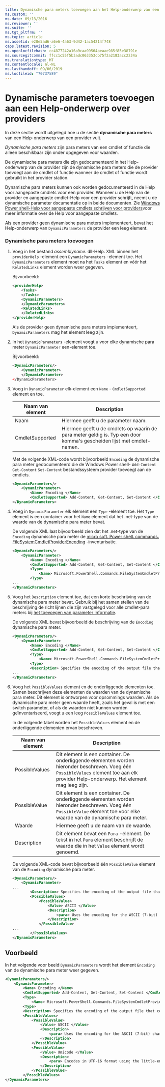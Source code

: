 ```yaml
---
title: Dynamische para meters toevoegen aan het Help-onderwerp van een provider | Microsoft Docs
ms.custom: ''
ms.date: 09/13/2016
ms.reviewer: ''
ms.suite: ''
ms.tgt_pltfrm: ''
ms.topic: article
ms.assetid: e20e5ad6-a6e6-4a63-9d42-1ac54214f748
caps.latest.revision: 5
ms.openlocfilehash: cc4877242a16a9caa99564aeaae985f85e38791e
ms.sourcegitcommit: ffcc1c55f5b3adc063353cb75f2a2183acc2234a
ms.translationtype: MT
ms.contentlocale: nl-NL
ms.lasthandoff: 09/06/2019
ms.locfileid: "70737589"
---
```

# <a name="how-to-add-dynamic-parameters-to-a-provider-help-topic"></a>Dynamische parameters toevoegen aan een Help-onderwerp over providers

In deze sectie wordt uitgelegd hoe u de sectie **dynamische para meters** van een Help-onderwerp van een provider vult.

*Dynamische para meters* zijn para meters van een cmdlet of functie die alleen beschikbaar zijn onder opgegeven voor waarden.

De dynamische para meters die zijn gedocumenteerd in het Help-onderwerp van de provider zijn de dynamische para meters die de provider toevoegt aan de cmdlet of functie wanneer de cmdlet of functie wordt gebruikt in het provider station.

Dynamische para meters kunnen ook worden gedocumenteerd in de Help voor aangepaste cmdlets voor een provider. Wanneer u de Help van de provider en aangepaste cmdlet-Help voor een provider schrijft, neemt u de dynamische parameter documentatie op in beide documenten. Zie [Windows Power shell-Help voor aangepaste cmdlets schrijven voor providers](./writing-custom-cmdlet-help-for-windows-powershell-providers.md)voor meer informatie over de Help voor aangepaste cmdlets.

Als een provider geen dynamische para meters implementeert, bevat het Help-onderwerp van `DynamicParameters` de provider een leeg element.

### <a name="to-add-dynamic-parameters"></a>Dynamische para meters toevoegen

1. Voeg in het bestand *assemblyname*. dll-Help. XML binnen het `providerHelp` -element een `DynamicParameters` -element toe. Het `DynamicParameters` element moet na het `Tasks` element en vóór het `RelatedLinks` element worden weer gegeven.

   Bijvoorbeeld:

    ```xml
    <providerHelp>
        <Tasks>
        </Tasks>
        <DynamicParameters>
        </DynamicParameters>
        <RelatedLinks>
        </RelatedLinks>
    </providerHelp>
    ```

   Als de provider geen dynamische para meters implementeert, `DynamicParameters` mag het element leeg zijn.

2. In het `DynamicParameters` -element voegt u voor elke dynamische para meter `DynamicParameter` een-element toe.

   Bijvoorbeeld:

    ```xml
    <DynamicParameters/>
        <DynamicParameter>
        </DynamicParameter>
    </DynamicParameters>
    ```

3. Voeg in `DynamicParameter` elk-element een `Name` - `CmdletSupported` element en toe.

   |Naam van element|Description|
   |------------------|-----------------|
   |Naam|Hiermee geeft u de parameter naam.|
   |CmdletSupported|Hiermee geeft u de cmdlets op waarin de para meter geldig is. Typ een door komma's gescheiden lijst met cmdlet-namen.|

   Met de volgende XML-code wordt bijvoorbeeld `Encoding` de dynamische para meter gedocumenteerd die de Windows Power shell- `Add-Content` `Get-Content` `Set-Content` bestandssysteem provider toevoegt aan de cmdlets.

    ```xml
    <DynamicParameters/>
        <DynamicParameter>
            <Name> Encoding </Name>
            <CmdletSupported> Add-Content, Get-Content, Set-Content </CmdletSupported>
    </DynamicParameters>

    ```

4. Voeg in `DynamicParameter` elk element een `Type` -element toe. Het `Type` element is een container voor het `Name` element dat het .net-type van de waarde van de dynamische para meter bevat.

   De volgende XML laat bijvoorbeeld zien dat het .net-type van de `Encoding` dynamische para meter de [micro soft. Power shell. commands. FileSystemCmdletProviderEncoding](/dotnet/api/microsoft.powershell.commands.filesystemcmdletproviderencoding) -inventarisatie.

    ```xml
    <DynamicParameters/>
        <DynamicParameter>
            <Name> Encoding </Name>
            <CmdletSupported> Add-Content, Get-Content, Set-Content </CmdletSupported>
            <Type>
                <Name> Microsoft.PowerShell.Commands.FileSystemCmdletProviderEncoding </Name>
            <Type>
    ...
    </DynamicParameters>
    ```

5. Voeg het `Description` element toe, dat een korte beschrijving van de dynamische para meter bevat. Gebruik bij het samen stellen van de beschrijving de richt lijnen die zijn vastgelegd voor alle cmdlet-para meters bij [het toevoegen van parameter informatie](./how-to-add-parameter-information.md).

   De volgende XML bevat bijvoorbeeld de beschrijving van de `Encoding` dynamische para meter.

    ```xml
    <DynamicParameters/>
        <DynamicParameter>
            <Name> Encoding </Name>
            <CmdletSupported> Add-Content, Get-Content, Set-Content </CmdletSupported>
            <Type>
                <Name> Microsoft.PowerShell.Commands.FileSystemCmdletProviderEncoding </Name>
            <Type>
            <Description> Specifies the encoding of the output file that contains the content. </Description>
    ...
    </DynamicParameters>
    ```

6. Voeg het `PossibleValues` element en de onderliggende elementen toe. Samen beschrijven deze elementen de waarden van de dynamische para meter. Dit element is ontworpen voor opsommings waarden. Als de dynamische para meter geen waarde heeft, zoals het geval is met een switch parameter, of als de waarden niet kunnen worden geïnventariseerd, voegt u een leeg `PossibleValues` element toe.

   In de volgende tabel worden het `PossibleValues` element en de onderliggende elementen ervan beschreven.

   |Naam van element|Description|
   |------------------|-----------------|
   |PossibleValues|Dit element is een container. De onderliggende elementen worden hieronder beschreven. Voeg één `PossibleValues` element toe aan elk provider Help-onderwerp. Het element mag leeg zijn.|
   |PossibleValue|Dit element is een container. De onderliggende elementen worden hieronder beschreven. Voeg één `PossibleValue` element toe voor elke waarde van de dynamische para meter.|
   |Waarde|Hiermee geeft u de naam van de waarde.|
   |Description|Dit element bevat een `Para` -element. De tekst in het `Para` element beschrijft de waarde die in het `Value` element wordt genoemd.|

   De volgende XML-code bevat bijvoorbeeld één `PossibleValue` element van de `Encoding` dynamische para meter.

    ```xml
    <DynamicParameters/>
        <DynamicParameter>
    ...
            <Description> Specifies the encoding of the output file that contains the content. </Description>
            <PossibleValues>
                <PossibleValue>
                    <Value> ASCII </Value>
                    <Description>
                        <para> Uses the encoding for the ASCII (7-bit) character set. </para>
                    </Description>
                </PossibleValue>
    ...
            </PossibleValues>
    </DynamicParameters>
    ```

## <a name="example"></a>Voorbeeld

In het volgende voor beeld `DynamicParameters` wordt het element `Encoding` van de dynamische para meter weer gegeven.

```xml
<DynamicParameters/>
    <DynamicParameter>
        <Name> Encoding </Name>
        <CmdletSupported> Add-Content, Get-Content, Set-Content </CmdletSupported>
        <Type>
            <Name> Microsoft.PowerShell.Commands.FileSystemCmdletProviderEncoding </Name>
        <Type>
        <Description> Specifies the encoding of the output file that contains the content. </Description>
        <PossibleValues>
            <PossibleValue>
                <Value> ASCII </Value>
                <Description>
                    <para> Uses the encoding for the ASCII (7-bit) character set. </para>
                </Description>
            </PossibleValue>
            <PossibleValue>
                <Value> Unicode </Value>
                <Description>
                    <para> Encodes in UTF-16 format using the little-endian byte order. </para>
                </Description>
            </PossibleValue>
        </PossibleValues>
</DynamicParameters>
```